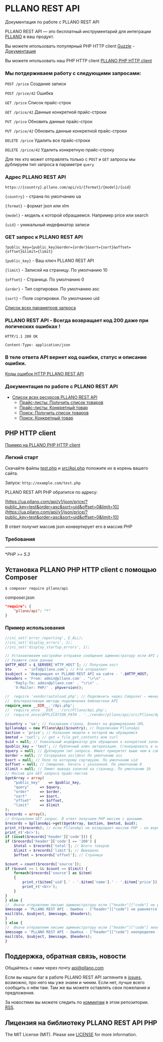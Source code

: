 # PLLANO REST API

Документация по работе с PLLANO REST API

PLLANO REST API — это бесплатный инструментарий для интеграции [PLLANO](https://ua.pllano.com/) в ваш продукт.

Вы можете ипользовать популярный PHP HTTP client [Guzzle](https://github.com/guzzle/guzzle) - [Документация](http://docs.guzzlephp.org/en/stable/)

Вы можете ипользовать наш PHP HTTP client [PLLANO PHP HTTP client](src/Api.php)

<a name="general"></a>

### Мы потдерживаем работу с следующими запросами:

`POST /price` Создание записи 

`POST /price/42` Ошибка

`GET /price` Список прайс-строк

`GET /price/42` Данные конкретной прайс-строки

`PUT /price` Обновить данные прайс-строк

`PUT /price/42` Обновить данные конкретной прайс-строки

`DELETE /price` Удалить все прайс-строки

`DELETE /price/42` Удалить конкретную прайс-строку

Для тех кто может отправлять только с `POST` и `GET` запросы мы дублируем тип запроса в параметре `query`

### Адрес PLLANO REST API

`https://{country}.pllano.com/api/v1/{format}/{model}/{uid}`

`{country}` - страна по умолчанию ua

`{format}` - формат json или xlm

`{model}` - модель к которой обращаемся. Например price или search

`{uid}` - уникальный индефикатор записи

### GET запрос к PLLANO REST API

`?public_key={public_key}&order={order}&sort={sort}&offset={offset}&limit={limit}`

`{public_key}` - Ваш ключ PLLANO REST API

`{limit}` - Записей на страницу. По умолчанию 10

`{offset}` - Страница. По умолчанию 0

`{order}` - Тип сортировки. По умолчанию asc

`{sort}` - Поле сортировки. По умолчанию uid

[Список всех параметров запроса](docs/query.md)

### PLLANO REST API - Всегда возвращает код 200 даже при логических ошибках !

`HTTP/1.1 200 OK`

`Content-Type: application/json`

### В теле ответа API вернет код ошибки, статус и описание ошибки.

[Коды ошибок HTTP PLLANO REST API](errors.md)

### Документация по работе с PLLANO REST API
* [Список всех ресурсов PLLANO REST API](docs/query.md)
	* [Прайс-листы: Получить список товаров](docs/price.md)
	* [Прайс-листы: Конкретный товар](docs/price.md#item)
	* [Поиск: Получить список товаров](docs/search.md)
	* [Поиск: Конкретный товар](docs/search.md#item)

<a name="php"></a>
## PHP HTTP client

[Пример на PLLANO PHP HTTP client](test.php)

### Легкий старт

Скачайте файлы [test.php](test.php) и [src/Api.php](src/Api.php) положите их в корень вашего сайта.

Запуск: `http://example.com/test.php`

PLLANO REST API PHP обратится по адресу:

[https://ua.pllano.com/api/v1/json/price/?public_key=test&order=asc&sort=uid&offset=0&limit=10](https://ua.pllano.com/api/v1/json/price/?public_key=test&order=asc&sort=uid&offset=0&limit=10)

В ответ получит массив json конвертирует его в массив PHP

<a name="composer"></a>
### Требования
-------
 **PHP >= 5.3*

Установка PLLANO PHP HTTP client с помощью Composer
-------

```
$ composer require pllano/api
```

composer.json

``` json
"require": {
	"pllano/api": "*"
}
```
<a name="test"></a>
### Пример использования

``` php
//ini_set('error_reporting', E_ALL);
//ini_set('display_errors', 1);
//ini_set('display_startup_errors', 1);

// Устанавливаем настройки отправки сообщения администратору если API даст ошибку
// Укажите свои данные
$HTTP_HOST = $_SERVER['HTTP_HOST']; // Получаем хост
$to      = 'info@pllano.com'; // Кто отправляет
$subject = 'Информация от PLLANO REST API на сайте - '.$HTTP_HOST;
$headers = 'From: admin@pllano.com' . "\r\n" .
    'Reply-To: admin@pllano.com' . "\r\n" .
    'X-Mailer: PHP/' . phpversion();
	
//	require 'vendor/autoload.php'; // Подключить через Composer — менеджер зависимостей для PHP
//	Альтернативные методы подключения библиотеки API
require_once __DIR__.'/Api.php';
//	require_once __DIR__.'/src/Pllano/Api.php';
//	require_once(APPLICATION_PATH . '../vendor/pllano/api/src/Pllano/Api.php');
	
$country = 'ua'; // Указываем страну. Влияет на формирование URL
$pllanoApi = new Pllano\Api($country); // Подключаем PllanoApi
$action = 'price'; // Название модели к которой мы обращаемся
$metod = 'curl'; // get = file_get_contents или curl
$uid = null; // Уникальный индефикатор для обращения к конкретной записи (Например по конкретному заказу). Если пусто выводим список.
$public_key = 'test'; // Публичный ключ авторизации. Сгенерировать в настройках API каждого магазина. По умолчанию test для настройки API
$query = null; // Дублируем тип запроса. Имеет приоритет выше чем в самом запросе.
$order = null; // Сотрировка asc|desc По умолчанию asc
$sort = null; // Поле по которому сортируем. По умолчанию uid
$offset = null; // Смещение. Начать с указанной. По умолчанию 0
$limit = null; // Лимит вывода записей на страницу. По умолчанию 10
// Массив для GET запроса прайс-листов
$getArray = array(
	"public_key"	=> $public_key,
	"query"		=> $query,
	"order"		=> $order,
	"sort"		=> $sort,
	"offset"	=> $offset,
	"limit"		=> $limit
);
$records = array();
// Отправляем GET запрос. В ответ получаем PHP массив с данными.
$records = $pllanoApi->get($getArray, $action, $metod, $uid); 
print_r($records); // если PllanoApi не возвращает массив PHP - он вернет описание ошибки
print_r('<br>');
if (isset($records['header']['code'])) {
if ($records['header']['code'] == '200') {
	$total = $records['total']; // Всего товаров
	$limit = $records['limit']; // Выведено
	$offset = $records['offset']; // Страница
	
$count = count($records['source']);
if ($count >= 1 && $count == $limit) {
	foreach($records['source'] as $item)
	{
		print_r($item['uid'].' - '.$item['name'].' - '.$item['price']);
		print_r('<br>');
	}
}
} else {
//	Иначе отправляем письмо администратору если ["header"]["code"] не равняется 200
$message = 'PLLANO REST API - Ошибка - ["header"]["code"] не равняется 200 - на сайте: '.$HTTP_HOST;
mail($to, $subject, $message, $headers);
}
} else {
//	Иначе отправляем письмо администратору если ["header"]["code"] неопределен
$message = 'PLLANO REST API - Ошибка - ["header"]["code"] неопределен - на сайте: '.$HTTP_HOST;
mail($to, $subject, $message, $headers);
}
```

<a name="feedback"></a>
## Поддержка, обратная связь, новости

Общайтесь с нами через почту api@pllano.com

Если вы нашли баг в работе PLLANO REST API загляните в
[issues](https://github.com/pllano/api/issues), возможно, про него мы уже знаем и
чиним. Если нет, лучше всего сообщить о нём там. Там же вы можете оставлять свои
пожелания и предложения.

За новостями вы можете следить по
[коммитам](https://github.com/pllano/api/commits/master) в этом репозитории.
[RSS](https://github.com/pllano/api/commits/master.atom).

Лицензия на библиотеку PLLANO REST API PHP
-------

The MIT License (MIT). Please see [LICENSE](LICENSE.md) for more information.
